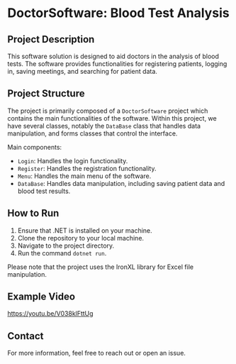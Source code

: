 # DoctorSoftware: Blood Test Analysis

## Project Description
This software solution is designed to aid doctors in the analysis of blood tests. The software provides functionalities for registering patients, logging in, saving meetings, and searching for patient data.

## Project Structure
The project is primarily composed of a `DoctorSoftware` project which contains the main functionalities of the software. Within this project, we have several classes, notably the `DataBase` class that handles data manipulation, and forms classes that control the interface.

Main components:
- `Login`: Handles the login functionality.
- `Register`: Handles the registration functionality.
- `Menu`: Handles the main menu of the software.
- `DataBase`: Handles data manipulation, including saving patient data and blood test results.

## How to Run
1. Ensure that .NET is installed on your machine.
2. Clone the repository to your local machine.
3. Navigate to the project directory.
4. Run the command `dotnet run`.

Please note that the project uses the IronXL library for Excel file manipulation.

## Example Video
https://youtu.be/V038klFttUg

## Contact
For more information, feel free to reach out or open an issue.
